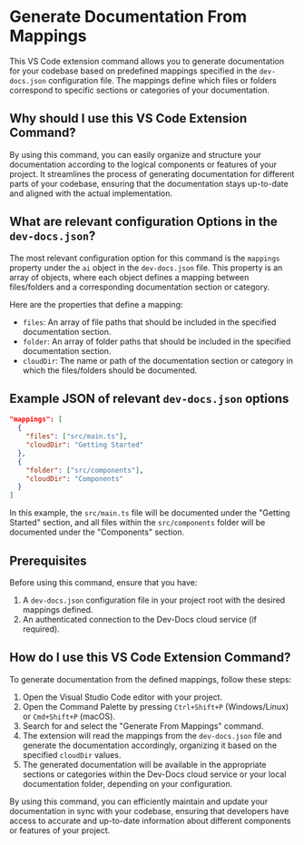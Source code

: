 
  
  # **Generate Documentation From Mappings**

This VS Code extension command allows you to generate documentation for your codebase based on predefined mappings specified in the `dev-docs.json` configuration file. The mappings define which files or folders correspond to specific sections or categories of your documentation.

## Why should I use this VS Code Extension Command?

By using this command, you can easily organize and structure your documentation according to the logical components or features of your project. It streamlines the process of generating documentation for different parts of your codebase, ensuring that the documentation stays up-to-date and aligned with the actual implementation.

## What are relevant configuration Options in the `dev-docs.json`?

The most relevant configuration option for this command is the `mappings` property under the `ai` object in the `dev-docs.json` file. This property is an array of objects, where each object defines a mapping between files/folders and a corresponding documentation section or category.

Here are the properties that define a mapping:

- `files`: An array of file paths that should be included in the specified documentation section.
- `folder`: An array of folder paths that should be included in the specified documentation section.
- `cloudDir`: The name or path of the documentation section or category in which the files/folders should be documented.

## Example JSON of relevant `dev-docs.json` options

```json
"mappings": [
  {
    "files": ["src/main.ts"],
    "cloudDir": "Getting Started"
  },
  {
    "folder": ["src/components"],
    "cloudDir": "Components"
  }
]
```

In this example, the `src/main.ts` file will be documented under the "Getting Started" section, and all files within the `src/components` folder will be documented under the "Components" section.

## Prerequisites

Before using this command, ensure that you have:

1. A `dev-docs.json` configuration file in your project root with the desired mappings defined.
2. An authenticated connection to the Dev-Docs cloud service (if required).

## How do I use this VS Code Extension Command?

To generate documentation from the defined mappings, follow these steps:

1. Open the Visual Studio Code editor with your project.
2. Open the Command Palette by pressing `Ctrl+Shift+P` (Windows/Linux) or `Cmd+Shift+P` (macOS).
3. Search for and select the "Generate From Mappings" command.
4. The extension will read the mappings from the `dev-docs.json` file and generate the documentation accordingly, organizing it based on the specified `cloudDir` values.
5. The generated documentation will be available in the appropriate sections or categories within the Dev-Docs cloud service or your local documentation folder, depending on your configuration.

By using this command, you can efficiently maintain and update your documentation in sync with your codebase, ensuring that developers have access to accurate and up-to-date information about different components or features of your project.
  
  